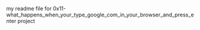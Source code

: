 my readme file for 0x11-what_happens_when_your_type_google_com_in_your_browser_and_press_enter project

